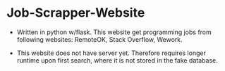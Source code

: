 # Job-Scrapper-Website
 - Written in python w/flask. This website get programming jobs from following websites: RemoteOK, Stack Overflow, Wework. 
 
 - This website does not have server yet. Therefore requires longer runtime upon first search, where it is not stored in the fake database. 
